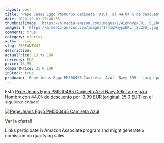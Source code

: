 ```yaml
---
layout: post
title: 'Pepe Jeans Eggo PM500465 Camiseta  Azul  al 44.04 % de descuento'
date: 2020-12-01 17:40:55
thumbnailImage: 'https://m.media-amazon.com/images/I/41qMnypxERL._SL200_.jpg'
images: [ 'https://m.media-amazon.com/images/I/41qMnypxERL._SL200_.jpg' ]
comments: true
category: ofertas
author: ring
slug: B00EANTW4I
description:
actualPrice: 13.99 EUR
currency: EUR
price: 13.99
comparePrice: 25.0 EUR
inStock: true
prodname: 'Pepe Jeans Eggo PM500465 Camiseta  Azul  Navy 595   Large para Hombre'
---
```


Está [Pepe Jeans Eggo PM500465 Camiseta  Azul  Navy 595   Large para Hombre](https://www.amazon.es/dp/B00EANTW4I/?tag=tolees-21) con 44.04 de descuento por 13.99 EUR (original: 25.0 EUR) en el siguiente enlace!

[![Pepe Jeans Eggo PM500465 Camiseta  Azul ](https://m.media-amazon.com/images/I/41qMnypxERL._SL200_.jpg)](https://www.amazon.es/dp/B00EANTW4I/?tag=tolees-21)

[Ver la oferta!!](https://www.amazon.es/dp/B00EANTW4I/?tag=tolees-21)

Links participate in Amazon Associate program and might generate a comission on qualifying sales


